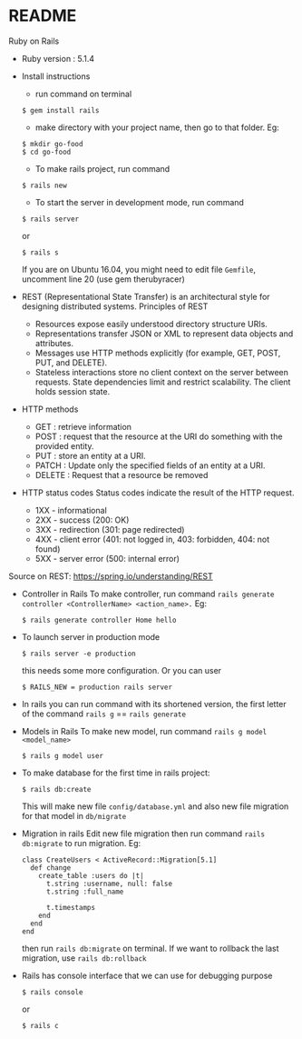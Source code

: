 # README
Ruby on Rails

* Ruby version : 5.1.4

* Install instructions
  * run command on terminal
  ```
  $ gem install rails
  ```
  * make directory with your project name, then go to that folder. Eg: 
  ```
  $ mkdir go-food
  $ cd go-food
  ```
  * To make rails project, run command 
  ```
  $ rails new
  ```
  * To start the server in development mode, run command 
  ```
  $ rails server
  ```
  or
  ```
  $ rails s
  ```
    If you are on Ubuntu 16.04, you might need to edit file ``Gemfile``, uncomment line 20 (use gem therubyracer)

* REST (Representational State Transfer) is an architectural style for designing distributed systems. 
  Principles of REST
  * Resources expose easily understood directory structure URIs.
  * Representations transfer JSON or XML to represent data objects and attributes.
  * Messages use HTTP methods explicitly (for example, GET, POST, PUT, and DELETE).
  * Stateless interactions store no client context on the server between requests. State dependencies limit and restrict scalability. The client holds session state.

* HTTP methods
  * GET : retrieve information
  * POST : request that the resource at the URI do something with the provided entity.
  * PUT : store an entity at a URI.
  * PATCH : Update only the specified fields of an entity at a URI.
  * DELETE : Request that a resource be removed

* HTTP status codes
  Status codes indicate the result of the HTTP request.
  * 1XX - informational
  * 2XX - success (200: OK)
  * 3XX - redirection (301: page redirected)
  * 4XX - client error (401: not logged in, 403: forbidden, 404: not found)
  * 5XX - server error (500: internal error)

Source on REST: https://spring.io/understanding/REST

* Controller in Rails
  To make controller, run command ``rails generate controller <ControllerName> <action_name>.`` Eg:
    ```
    $ rails generate controller Home hello
    ```

* To launch server in production mode
  ```
  $ rails server -e production
  ```
  this needs some more configuration. Or you can user
  ```
  $ RAILS_NEW = production rails server
  ```

* In rails you can run command with its shortened version, the first letter of the command ``rails g`` == ``rails generate``

* Models in Rails
  To make new model, run command ``rails g model <model_name>``
  ```
  $ rails g model user
  ```
  
* To make database for the first time in rails project:
  ```
  $ rails db:create
  ```
  This will make new file ``config/database.yml`` and also new file migration for that model in ``db/migrate``

* Migration in rails
  Edit new file migration then run command ``rails db:migrate`` to run migration. Eg:
  ```
  class CreateUsers < ActiveRecord::Migration[5.1]
    def change
      create_table :users do |t|
        t.string :username, null: false
        t.string :full_name

        t.timestamps
      end
    end
  end
  ```
  then run ``rails db:migrate`` on terminal. If we want to rollback the last migration, use ``rails db:rollback``

* Rails has console interface that we can use for debugging purpose
  ```
  $ rails console
  ```
  or 
  ```
  $ rails c
  ```